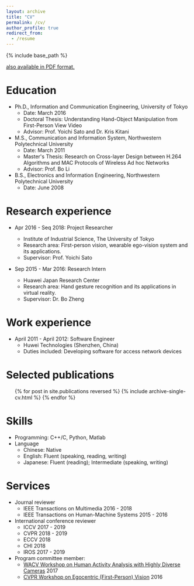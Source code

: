 ```yaml
---
layout: archive
title: "CV"
permalink: /cv/
author_profile: true
redirect_from:
  - /resume
---
```


{% include base_path %}

[<u>also available in PDF format.</u>](http://cai-mj.github.io/files/Academic_Resume_CV.pdf)

Education
======
* Ph.D., Information and Communication Engineering, University of Tokyo
  * Date: March 2016
  * Doctoral Thesis: Understanding Hand-Object Manipulation from First-Person View Video
  * Advisor: Prof. Yoichi Sato and Dr. Kris Kitani
* M.S., Communication and Information System, Northwestern Polytechnical University
  * Date: March 2011
  * Master's Thesis: Research on Cross-layer Design between H.264 Algorithms and MAC Protocols of Wireless Ad hoc Networks
  * Advisor: Prof. Bo Li
* B.S., Electronics and Information Engineering, Northwestern Polytechnical University
  * Date: June 2008

Research experience
======
* Apr 2016 - Seq 2018: Project Researcher
  * Institute of Industrial Science, The University of Tokyo
  * Research area: First-person vision, wearable ego-vision system and its applications. 
  * Supervisor: Prof. Yoichi Sato

* Sep 2015 - Mar 2016: Research Intern
  * Huawei Japan Research Center
  * Research area: Hand gesture recognition and its applications in virtual reality.
  * Supervisor: Dr. Bo Zheng
  
Work experience
======
* April 2011 - April 2012: Software Engineer
  * Huwei Technologies (Shenzhen, China)
  * Duties included: Developing software for access network devices 

Selected publications
======
  <ul>{% for post in site.publications reversed %}
    {% include archive-single-cv.html %}
  {% endfor %}</ul>
  
Skills
======
* Programming: C++/C, Python, Matlab
* Language
  * Chinese: Native
  * English: Fluent (speaking, reading, writing)
  * Japanese: Fluent (reading); Intermediate (speaking, writing)

Services
======
* Journal reviewer
  * IEEE Transactions on Multimedia 2016 - 2018
  * IEEE Transactions on Human-Machine Systems 2015 - 2016
* International conference reviewer
  * ICCV 2017 - 2019
  * CVPR 2018 - 2019
  * ECCV 2018
  * CHI 2018  
  * IROS 2017 - 2019
* Program committee member:
  * [WACV Workshop on Human Activity Analysis with Highly Diverse Cameras](http://printeps.org/HDC2017/) 2017
  * [CVPR Workshop on Egocentric (First-Person) Vision](http://www.cbi.gatech.edu/fpv2016/) 2016
